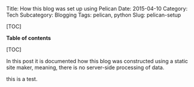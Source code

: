Title: How this blog was set up using Pelican
Date: 2015-04-10 
Category: Tech
Subcategory: Blogging
Tags: pelican, python
Slug: pelican-setup

[TOC]

**Table of contents**

[TOC]

In this post it is documented how this blog was constructed using a static 
site maker, meaning, there is no server-side processing of data.

this is a test.
